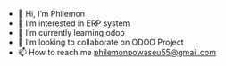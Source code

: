 - 👋 Hi, I’m Philemon
- 👀 I’m interested in ERP system
- 🌱 I’m currently learning odoo
- 💞️ I’m looking to collaborate on ODOO Project
- 📫 How to reach me philemonpowaseu55@gmail.com

<!---
Philemon/Powaseu is a ✨ special ✨ repository because its `README.md` (this file) appears on your GitHub profile.
You can click the Preview link to take a look at your changes.
--->

